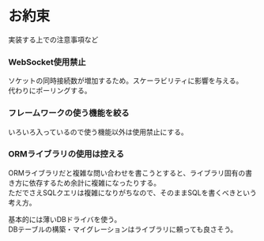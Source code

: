 # お約束
実装する上での注意事項など

### WebSocket使用禁止
ソケットの同時接続数が増加するため。スケーラビリティに影響を与える。  
代わりにポーリングする。  

### フレームワークの使う機能を絞る
いろいろ入っているので使う機能以外は使用禁止にする。

### ORMライブラリの使用は控える
ORMライブラリだと複雑な問い合わせを書こうとすると、ライブラリ固有の書き方に依存するため余計に複雑になったりする。  
ただでさえSQLクエリは複雑になりがちなので、そのままSQLを書くべきという考え方。

基本的には薄いDBドライバを使う。  
DBテーブルの構築・マイグレーションはライブラリに頼っても良さそう。
